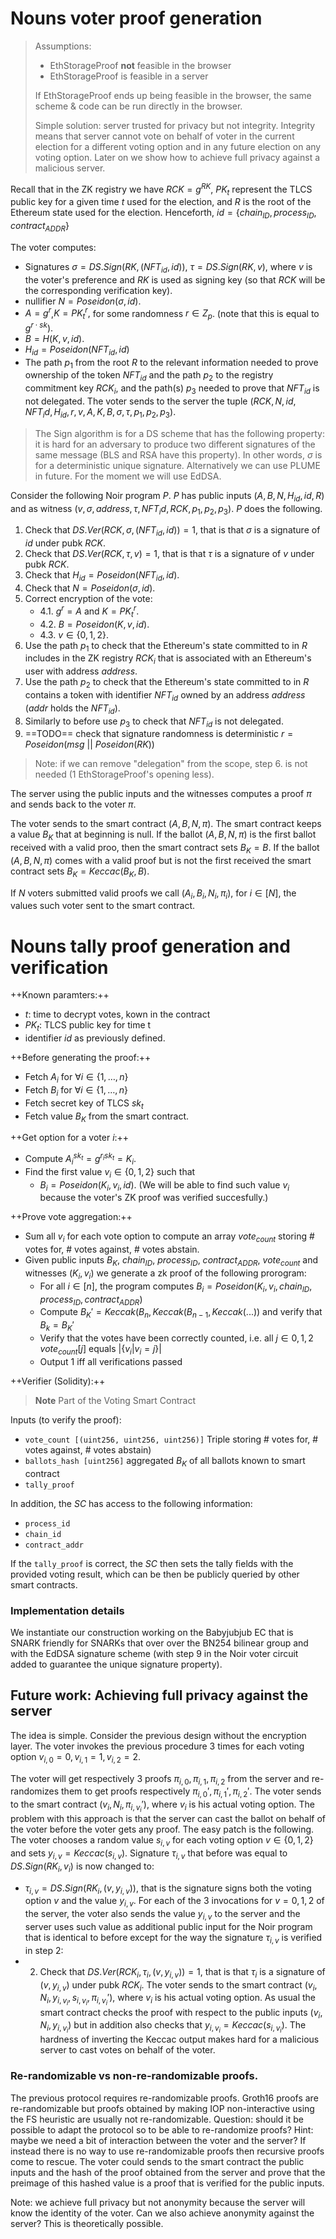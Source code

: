 # Nouns voter proof generation
> Assumptions:
> - EthStorageProof **not** feasible in the browser
> - EthStorageProof is feasible in a server
>
> If EthStorageProof ends up being feasible in the browser, the same scheme & code can be run directly in the browser.
>
> Simple solution: server trusted for privacy but not integrity. Integrity means that server cannot vote on behalf of voter in the current election for a different voting option and in any future election on any voting option. Later on we show how to achieve full privacy against a malicious server.



Recall that in the ZK registry we have $RCK=g^{RK}$, $PK_t$ represent the TLCS public key for a given time $t$ used for the election, and $R$ is the root of the Ethereum state used for the election.
Henceforth, $id=\{chain_{ID}, process_{ID}, contract_{ADDR}\}$

The voter computes:
- Signatures $\sigma=DS.Sign(RK,(NFT_{id},id)),~ \tau=DS.Sign(RK,v),$ where $v$ is the voter's preference and $RK$ is used as signing key (so that $RCK$ will be the corresponding verification key).
- nullifier $N=Poseidon(\sigma, id)$.
- $A=g^{r}$,$K =PK_{t}^{r},$ for some randomness $r\in Z_p$. (note that this is equal to $g^{r\cdot sk}$).
- $B=H(K, v, id).$
- $H_{id}=Poseidon(NFT_{id},id)$
- The path $p_1$ from the root $R$ to the relevant information needed to prove ownership of the token $NFT_{id}$ and the path $p_2$ to the registry commitment key $RCK_i$, and the path(s) $p_3$ needed to prove that $NFT_{id}$ is not delegated.
  The voter sends to the server the tuple $(RCK,N,id,NFT_id,H_{id},r,v,A,K,B,\sigma,\tau,p_1,p_2,p_3)$.

> The Sign algorithm is for a DS scheme that has the following property: it is hard for an adversary to produce two different signatures of the same message (BLS and RSA have this property).
> In other words, $\sigma$ is for a deterministic unique signature. Alternatively we can use PLUME in future. For the moment we will use EdDSA.


Consider the following Noir program $P$.
$P$ has public inputs $(A,B,N,H_{id},id,R)$ and as witness $(v,\sigma,address,\tau, NFT_id,RCK,p_1,p_2,p_3)$.
$P$ does the following.
1. Check that $DS.Ver(RCK,\sigma,(NFT_{id},id))=1$, that is that $\sigma$ is a signature of $id$ under pubk $RCK$.
2. Check that $DS.Ver(RCK,\tau,v)=1$, that is that $\tau$ is a signature of $v$ under pubk $RCK$.
3. Check that $H_{id}=Poseidon(NFT_{id},id)$.
4. Check that $N=Poseidon(\sigma,id)$.
5. Correct encryption of the vote:
    - 4.1. $g^{r}=A$ and $K=PK_{t}^{r}$.
    - 4.2. $B =Poseidon(K, v,id)$.
    - 4.3. $v\in\{0,1,2\}$.
6. Use the path $p_1$ to check that the Ethereum's state committed to in $R$ includes in the ZK registry $RCK_i$ that is associated with an Ethereum's user with address $address$.
7. Use the path $p_2$ to check that the Ethereum's state committed to in $R$ contains a token with identifier $NFT_{id}$ owned by an address $address$ ($addr$ holds the $NFT_{id}$).
8.  Similarly to before use $p_3$ to check that $NFT_{id}$ is not delegated.
9. ==TODO== check that signature randomness is deterministic $r = Poseidon(msg ~||~ Poseidon(RK))$


> Note: if we can remove "delegation" from the scope, step 6. is not needed (1 EthStorageProof's opening less).

The server using the public inputs and the witnesses computes a proof $\pi$ and sends back to the voter $\pi$.

The voter sends to the smart contract $(A,B,N,\pi)$.
The smart contract keeps a value $B_K$ that at beginning is null. If the ballot $(A,B,N,\pi)$ is the first ballot received with a valid proo, then the smart contract sets $B_K=B$. If the ballot $(A,B,N,\pi)$ comes with a valid proof but is not the first received the smart contract sets $B_K=Keccac(B_K,B)$.

If $N$ voters submitted valid proofs we call $(A_i,B_i,N_i,\pi_i)$, for $i\in[N]$, the values such voter sent to the smart contract.
# Nouns tally proof generation and verification


++Known paramters:++
- $t$: time to decrypt votes, kown in the contract
- $PK_{t}$: TLCS public key for time t
- identifier $id$ as previously defined.

++Before generating the proof:++
- Fetch $A_i$ for $\forall i \in \{1, \ldots, n\}$
- Fetch $B_i$ for $\forall i \in \{1, \ldots, n\}$
- Fetch secret key of TLCS $sk_{t}$
- Fetch value $B_K$ from the smart contract.

++Get option for a voter $i$:++
- Compute $A_i^{sk_{t}} = g^{r_i sk_t} = K_i$.
- Find the first value $v_i\in \{0,1,2\}$ such that
    <!-- OLD - $K_i'=H_4(K_i)$, where $K_i = e(T_{sign}, A_i)$ -->
    - $B_i = Poseidon(K_i, v_i, id)$. (We will be able to find such value $v_i$ because the voter's ZK proof was verified succesfully.)

++Prove vote aggregation:++
- Sum all $v_i$ for each vote option to compute an array $vote_{count}$ storing # votes for, # votes against, # votes abstain.
- Given public inputs $B_K$, $chain_{ID}$, $process_{ID}$, $contract_{ADDR}$, $vote_{count}$ and witnesses $(K_i,v_i)$ we generate a zk proof of the following prorogram:
    - For all $i\in[n]$, the program computes $B_i =Poseidon(K_i, v_i, chain_{ID}, process_{ID}, contract_{ADDR})$
    - Compute $B_K' = Keccak(B_n, Keccak(B_{n-1}, Keccak(...))$ and verify that $B_k = B_K'$
    - Verify that the votes have been correctly counted, i.e. all $j\in{0,1,2}$ $vote_{count}[j]$ equals $|\{v_i|v_i=j\}|$
    - Output $1$ iff all verifications passed

++Verifier (Solidity):++
> **Note** Part of the Voting Smart Contract

Inputs (to verify the proof):
- `vote_count [(uint256, uint256, uint256)]`  Triple storing # votes for, # votes against, # votes abstain)
- `ballots_hash [uint256]` aggregated $B_K$ of all ballots known to smart contract
- `tally_proof`

In addition, the $SC$ has access to the following information:
- `process_id`
- `chain_id`
- `contract_addr`

If the `tally_proof` is correct, the $SC$ then sets the tally fields with the provided voting result, which can be then be publicly queried by other smart contracts.
### Implementation details
We instantiate our construction working on the Babyjubjub EC that is SNARK friendly for SNARKs that over over the BN254 bilinear group and with the EdDSA signature scheme (with step $9$ in the Noir voter circuit added to guarantee the unique signature property).

## Future work: Achieving full privacy against the server
The idea is simple.
Consider the previous design without the encryption layer.
The voter invokes the previous procedure $3$ times for each voting option $v_{i,0}=0,v_{i,1}=1,v_{i,2}=2$.

The voter will get respectively $3$ proofs $\pi_{i,0},\pi_{i,1},\pi_{i,2}$ from the server and re-randomizes them to get proofs respectively $\pi_{i,0}',\pi_{i,1}',\pi_{i,2}'$.
The voter sends to the smart contract $(v_i,N_i,\pi_{i,v_i}')$, where $v_i$ is his actual voting option.
The problem with this approach is that the server can cast the ballot on behalf of the voter before the voter gets any proof.
The easy patch is the following. The voter chooses a random value $s_{i,v}$ for each voting option $v\in\{0,1,2\}$ and sets $y_{i,v}=Keccac(s_{i,v})$.
Signature $\tau_{i,v}$ that before was equal to $DS.Sign(RK_i,v_i)$ is now changed to:
- $\tau_{i,v}=DS.Sign(RK_i,(v,y_{i,v}))$, that is the signature signs both the voting option $v$ and the value $y_{i,v}$.
For each of the $3$ invocations for $v=0,1,2$ of the server, the voter also sends the value $y_{i,v}$ to the server and the server uses such value as additional public input for the Noir program that is identical to before except for the way the signature $\tau_{i,v}$ is verified in step $2$:
- 2. Check that $DS.Ver(RCK_i,\tau_i,(v,y_{i,v}))=1$, that is that $\tau_i$ is a signature of $(v,y_{i,v})$ under pubk $RCK_i$.
The voter sends to the smart contract $(v_i,N_i,y_{i,v_i},s_{i,v_i},\pi_{i,v_i}')$, where $v_i$ is his actual voting option. As usual the smart contract checks the proof with respect to the public inputs $(v_i,N_i,y_{i,v_i})$ but in addition also checks that $y_{i,v_i}=Keccac(s_{i,v_i}).$
The hardness of inverting the Keccac output makes hard for a malicious server to cast votes on behalf of the voter.
### Re-randomizable vs non-re-randomizable proofs.
The previous protocol requires re-randomizable proofs. Groth16 proofs are re-randomizable but proofs obtained by making IOP non-interactive using the FS heuristic are usually not re-randomizable. Question: should it be possible to adapt the protocol so to be able to re-randomize proofs? Hint: maybe we need a bit of interaction between the voter and the server? If instead there is no way to use re-randomizable proofs then recursive proofs come to rescue. The voter could sends to the smart contract the public inputs and the hash of the proof obtained from the server and prove that the preimage of this hashed value is a proof that is verified for the public inputs.

Note: we achieve full privacy but not anonymity because the server will know the identity of the voter. Can we also achieve anonymity against the server? This is theoretically possible.
